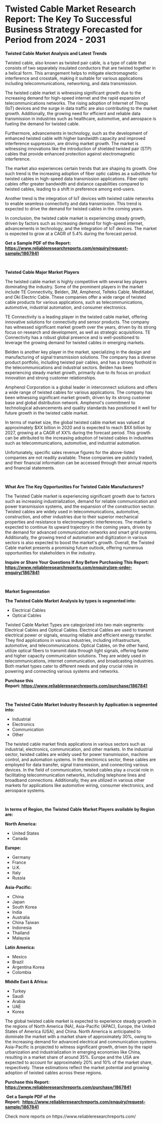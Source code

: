 <p><h1>Twisted Cable Market Research Report: The Key To Successful Business Strategy Forecasted for Period from 2024 - 2031</h1></p><p><strong>Twisted Cable Market Analysis and Latest Trends</strong></p>
<p><p>Twisted cable, also known as twisted pair cable, is a type of cable that consists of two separately insulated conductors that are twisted together in a helical form. This arrangement helps to mitigate electromagnetic interference and crosstalk, making it suitable for various applications including telecommunications, networking, and data transmission.</p><p>The twisted cable market is witnessing significant growth due to the increasing demand for high-speed internet and the rapid expansion of telecommunications networks. The rising adoption of Internet of Things (IoT) devices and the surge in data traffic are also contributing to the market growth. Additionally, the growing need for efficient and reliable data transmission in industries such as healthcare, automotive, and aerospace is fueling the demand for twisted cable.</p><p>Furthermore, advancements in technology, such as the development of enhanced twisted cable with higher bandwidth capacity and improved interference suppression, are driving market growth. The market is witnessing innovations like the introduction of shielded twisted pair (STP) cables that provide enhanced protection against electromagnetic interference.</p><p>The market also experiences certain trends that are shaping its growth. One such trend is the increasing adoption of fiber optic cables as a substitute for twisted cables in high-speed data transmission applications. Fiber optic cables offer greater bandwidth and distance capabilities compared to twisted cables, leading to a shift in preference among end-users.</p><p>Another trend is the integration of IoT devices with twisted cable networks to enable seamless connectivity and data transmission. This trend is expected to drive the demand for twisted cables in the coming years.</p><p>In conclusion, the twisted cable market is experiencing steady growth, driven by factors such as increasing demand for high-speed internet, advancements in technology, and the integration of IoT devices. The market is expected to grow at a CAGR of 5.4% during the forecast period.</p></p>
<p><strong>Get a Sample PDF of the Report:&nbsp; <a href="https://www.reliableresearchreports.com/enquiry/request-sample/1867841">https://www.reliableresearchreports.com/enquiry/request-sample/1867841</a></strong></p>
<p>&nbsp;</p>
<p><strong>Twisted Cable Major Market Players</strong></p>
<p><p>The twisted cable market is highly competitive with several key players dominating the industry. Some of the prominent players in the market include TE Connectivity, Belden, 3M, Amphenol, Telteks Cable, MediKabel, and Oki Electric Cable. These companies offer a wide range of twisted cable products for various applications, such as telecommunications, automotive, industrial automation, and consumer electronics.</p><p>TE Connectivity is a leading player in the twisted cable market, offering innovative solutions for connectivity and sensor products. The company has witnessed significant market growth over the years, driven by its strong focus on research and development, as well as strategic acquisitions. TE Connectivity has a robust global presence and is well-positioned to leverage the growing demand for twisted cables in emerging markets.</p><p>Belden is another key player in the market, specializing in the design and manufacturing of signal transmission solutions. The company has a diverse product portfolio, including twisted pair cables, and has a strong foothold in the telecommunications and industrial sectors. Belden has been experiencing steady market growth, primarily due to its focus on product innovation and strong customer relationships.</p><p>Amphenol Corporation is a global leader in interconnect solutions and offers a wide range of twisted cables for various applications. The company has been witnessing significant market growth, driven by its strong customer base and global distribution network. Amphenol's commitment to technological advancements and quality standards has positioned it well for future growth in the twisted cable market.</p><p>In terms of market size, the global twisted cable market was valued at approximately $XX billion in 2020 and is expected to reach $XX billion by 2027, growing at a CAGR of XX% during the forecast period. This growth can be attributed to the increasing adoption of twisted cables in industries such as telecommunications, automotive, and industrial automation.</p><p>Unfortunately, specific sales revenue figures for the above-listed companies are not readily available. These companies are publicly traded, and their financial information can be accessed through their annual reports and financial statements.</p></p>
<p>&nbsp;</p>
<p><strong>What Are The Key Opportunities For Twisted Cable Manufacturers?</strong></p>
<p><p>The Twisted Cable market is experiencing significant growth due to factors such as increasing industrialization, demand for reliable communication and power transmission systems, and the expansion of the construction sector. Twisted cables are widely used in telecommunications, automotive, construction, and other industries due to their superior mechanical properties and resistance to electromagnetic interferences. The market is expected to continue its upward trajectory in the coming years, driven by the demand for advanced communication networks and smart grid systems. Additionally, the growing trend of automation and digitization in various sectors is also expected to boost the market's growth. Overall, the Twisted Cable market presents a promising future outlook, offering numerous opportunities for stakeholders in the industry.</p></p>
<p><strong>Inquire or Share Your Questions If Any Before Purchasing This Report: <a href="https://www.reliableresearchreports.com/enquiry/pre-order-enquiry/1867841">https://www.reliableresearchreports.com/enquiry/pre-order-enquiry/1867841</a></strong></p>
<p>&nbsp;</p>
<p><strong>Market Segmentation</strong></p>
<p><strong>The Twisted Cable Market Analysis by types is segmented into:</strong></p>
<p><ul><li>Electrical Cables</li><li>Optical Cables</li></ul></p>
<p><p>Twisted Cable Market Types are categorized into two main segments: Electrical Cables and Optical Cables. Electrical Cables are used to transmit electrical power or signals, ensuring reliable and efficient energy transfer. They find applications in various industries, including infrastructure, automotive, and telecommunications. Optical Cables, on the other hand, utilize optical fibers to transmit data through light signals, offering faster and higher capacity communication solutions. They are widely used in telecommunications, internet communication, and broadcasting industries. Both market types cater to different needs and play crucial roles in powering and connecting various systems and networks.</p></p>
<p><strong>Purchase this Report:&nbsp;<a href="https://www.reliableresearchreports.com/purchase/1867841">https://www.reliableresearchreports.com/purchase/1867841</a></strong></p>
<p>&nbsp;</p>
<p><strong>The Twisted Cable Market Industry Research by Application is segmented into:</strong></p>
<p><ul><li>Industrial</li><li>Electronics</li><li>Communication</li><li>Other</li></ul></p>
<p><p>The twisted cable market finds applications in various sectors such as industrial, electronics, communication, and other markets. In the industrial sector, twisted cables are widely used for power transmission, machine control, and automation systems. In the electronics sector, these cables are employed for data transfer, signal transmission, and connecting various devices. In the field of communication, twisted cables play a crucial role in facilitating telecommunication networks, including telephone lines and broadband connections. Additionally, they are utilized in various other markets for applications like automotive wiring, consumer electronics, and aerospace systems.</p></p>
<p>&nbsp;</p>
<p><strong>In terms of Region, the Twisted Cable Market Players available by Region are:</strong></p>
<p>
    <p> <strong> North America: </strong>
        <ul>
            <li>United States</li>
            <li>Canada</li>
        </ul>
        </p> 
    <p> <strong> Europe: </strong>
        <ul>
            <li>Germany</li>
            <li>France</li>
            <li>U.K.</li>
            <li>Italy</li>
            <li>Russia</li>
        </ul>
        </p> 
    <p> <strong> Asia-Pacific: </strong>
        <ul>
            <li>China</li>
            <li>Japan</li>
            <li>South Korea</li>
            <li>India</li>
            <li>Australia</li>
            <li>China Taiwan</li>
            <li>Indonesia</li>
            <li>Thailand</li>
            <li>Malaysia</li>
        </ul>
        </p> 
    <p> <strong> Latin America: </strong>
        <ul>
            <li>Mexico</li>
            <li>Brazil</li>
            <li>Argentina Korea</li>
            <li>Colombia</li>
        </ul>
        </p> 
    <p> <strong> Middle East & Africa: </strong>
        <ul>
            <li>Turkey</li>
            <li>Saudi</li>
            <li>Arabia</li>
            <li>UAE</li>
            <li>Korea</li>
        </ul>
    </p>
    </p>
<p><p>The global twisted cable market is expected to experience steady growth in the regions of North America (NA), Asia-Pacific (APAC), Europe, the United States of America (USA), and China. North America is anticipated to dominate the market with a market share of approximately 30%, owing to the increasing demand for advanced electrical and communication systems. Asia-Pacific is projected to witness significant growth, driven by the rapid urbanization and industrialization in emerging economies like China, resulting in a market share of around 35%. Europe and the USA are expected to account for approximately 20% and 10% of the market share, respectively. These estimations reflect the market potential and growing adoption of twisted cables across these regions.</p></p>
<p><strong>Purchase this Report: <a href="https://www.reliableresearchreports.com/purchase/1867841">https://www.reliableresearchreports.com/purchase/1867841</a></strong></p>
<p>&nbsp;<strong>Get a Sample PDF of the Report:&nbsp;&nbsp;<a href="https://www.reliableresearchreports.com/enquiry/request-sample/1867841">https://www.reliableresearchreports.com/enquiry/request-sample/1867841</a></strong></p>
<p><strong></strong></p>
<p>Check more reports on https://www.reliableresearchreports.com/</p>
